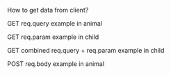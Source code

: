 How to get data from client?

GET req.query example in animal

GET req.param example in child

GET combined req.query + req.param example in child

POST req.body example in animal